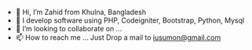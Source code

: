 - 👋 Hi, I’m Zahid from Khulna, Bangladesh
- 👀 I develop software using PHP, Codeigniter, Bootstrap, Python, Mysql
- 💞️ I’m looking to collaborate on ...
- 📫 How to reach me ...
Just Drop a mail to iusumon@gmail.com
<!---
iusumon/iusumon is a ✨ special ✨ repository because its `README.md` (this file) appears on your GitHub profile.
You can click the Preview link to take a look at your changes.
--->

